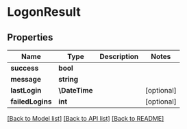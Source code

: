 # LogonResult

## Properties
Name | Type | Description | Notes
------------ | ------------- | ------------- | -------------
**success** | **bool** |  | 
**message** | **string** |  | 
**lastLogin** | **\DateTime** |  | [optional] 
**failedLogins** | **int** |  | [optional] 

[[Back to Model list]](../README.md#documentation-for-models) [[Back to API list]](../README.md#documentation-for-api-endpoints) [[Back to README]](../README.md)


